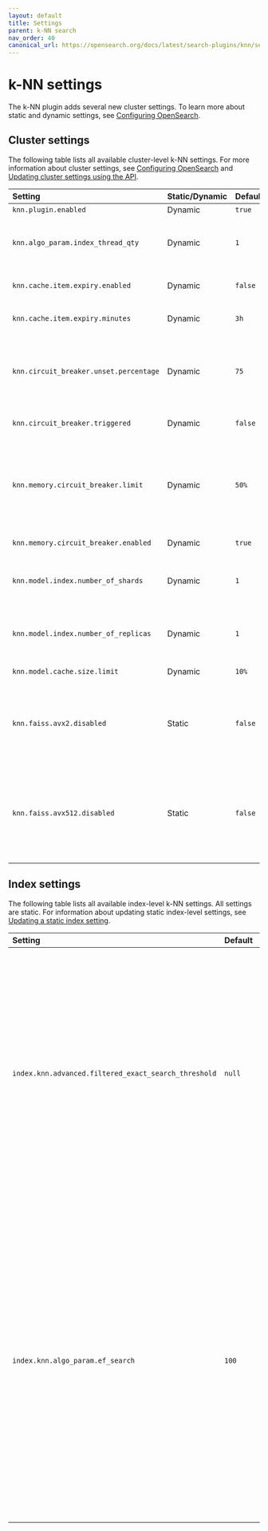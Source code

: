 ```yaml
---
layout: default
title: Settings
parent: k-NN search
nav_order: 40
canonical_url: https://opensearch.org/docs/latest/search-plugins/knn/settings/
---
```


# k-NN settings

The k-NN plugin adds several new cluster settings. To learn more about static and dynamic settings, see [Configuring OpenSearch]({{site.url}}{{site.baseurl}}/install-and-configure/configuring-opensearch/index/).

## Cluster settings

The following table lists all available cluster-level k-NN settings. For more information about cluster settings, see [Configuring OpenSearch]({{site.url}}{{site.baseurl}}/install-and-configure/configuring-opensearch/index/#updating-cluster-settings-using-the-api) and [Updating cluster settings using the API]({{site.url}}{{site.baseurl}}/install-and-configure/configuring-opensearch/index/#updating-cluster-settings-using-the-api).

Setting | Static/Dynamic | Default | Description
:--- | :--- | :--- | :---
`knn.plugin.enabled`| Dynamic | `true` | Enables or disables the k-NN plugin.
`knn.algo_param.index_thread_qty` | Dynamic | `1` | The number of threads used for native library index creation. Keeping this value low reduces the CPU impact of the k-NN plugin but also reduces indexing performance.
`knn.cache.item.expiry.enabled` | Dynamic | `false` | Whether to remove native library indexes that have not been accessed for a certain duration from memory.
`knn.cache.item.expiry.minutes` | Dynamic | `3h` | If enabled, the amount of idle time before a native library index is removed from memory.
`knn.circuit_breaker.unset.percentage` | Dynamic | `75` | The native memory usage threshold for the circuit breaker. Memory usage must be lower than this percentage of `knn.memory.circuit_breaker.limit` in order for `knn.circuit_breaker.triggered` to remain `false`.
`knn.circuit_breaker.triggered` | Dynamic | `false` | True when memory usage exceeds the `knn.circuit_breaker.unset.percentage` value.
`knn.memory.circuit_breaker.limit` | Dynamic | `50%` | The native memory limit for native library indexes. At the default value, if a machine has 100 GB of memory and the JVM uses 32 GB, then the k-NN plugin uses 50% of the remaining 68 GB (34 GB). If memory usage exceeds this value, then the plugin removes the native library indexes used least recently.
`knn.memory.circuit_breaker.enabled` | Dynamic | `true` | Whether to enable the k-NN memory circuit breaker.
`knn.model.index.number_of_shards`| Dynamic | `1` | The number of shards to use for the model system index, which is the OpenSearch index that stores the models used for approximate nearest neighbor (ANN) search.
`knn.model.index.number_of_replicas`| Dynamic | `1` | The number of replica shards to use for the model system index. Generally, in a multi-node cluster, this value should be at least 1 in order to increase stability.
`knn.model.cache.size.limit` | Dynamic | `10%` |  The model cache limit cannot exceed 25% of the JVM heap.
`knn.faiss.avx2.disabled` | Static | `false` | A static setting that specifies whether to disable the SIMD-based `libopensearchknn_faiss_avx2.so` library and load the non-optimized `libopensearchknn_faiss.so` library for the Faiss engine on machines with x64 architecture. For more information, see [SIMD optimization for the Faiss engine]({{site.url}}{{site.baseurl}}/search-plugins/knn/knn-index/#simd-optimization-for-the-faiss-engine).
`knn.faiss.avx512.disabled` | Static | `false` | A static setting that specifies whether to disable the SIMD-based `libopensearchknn_faiss_avx512.so` library and load the `libopensearchknn_faiss_avx2.so` library or the non-optimized `libopensearchknn_faiss.so` library for the Faiss engine on machines with x64 architecture. For more information, see [SIMD optimization for the Faiss engine]({{site.url}}{{site.baseurl}}/search-plugins/knn/knn-index/#simd-optimization-for-the-faiss-engine).

## Index settings

The following table lists all available index-level k-NN settings. All settings are static. For information about updating static index-level settings, see [Updating a static index setting]({{site.url}}{{site.baseurl}}/install-and-configure/configuring-opensearch/index-settings/#updating-a-static-index-setting).

Setting | Default | Description
:--- | :--- | :--- 
`index.knn.advanced.filtered_exact_search_threshold`| `null` | The filtered ID threshold value used to switch to exact search during filtered ANN search. If the number of filtered IDs in a segment is lower than this setting's value, then exact search will be performed on the filtered IDs. 
`index.knn.algo_param.ef_search` | `100` | `ef` (or `efSearch`) represents the size of the dynamic list for the nearest neighbors used during a search. Higher `ef` values lead to a more accurate but slower search. `ef` cannot be set to a value lower than the number of queried nearest neighbors, `k`. `ef` can take any value between `k` and the size of the dataset. 